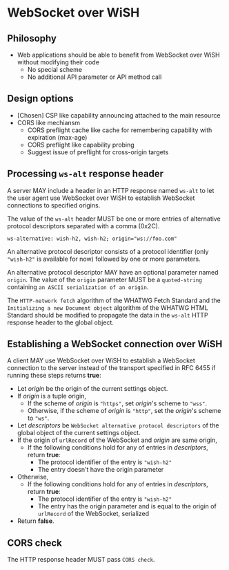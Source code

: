 # WebSocket over WiSH

## Philosophy

- Web applications should be able to benefit from WebSocket over WiSH without modifying their code
  - No special scheme
  - No additional API parameter or API method call

## Design options

- [Chosen] CSP like capability announcing attached to the main resource
- CORS like mechiansm
  - CORS preflight cache like cache for remembering capability with expiration (max-age)
  - CORS preflight like capability probing
  - Suggest issue of preflight for cross-origin targets

## Processing `ws-alt` response header

A server MAY include a header in an HTTP response named `ws-alt` to let the user agent use WebSocket over WiSH to establish WebSocket connections to specified origins.

The value of the `ws-alt` header MUST be one or more entries of alternative protocol descriptors separated with a comma (0x2C).

```
ws-alternative: wish-h2, wish-h2; origin="ws://foo.com"
```

An alternative protocol descriptor consists of a protocol identifier (only `"wish-h2"` is available for now) followed by one or more parameters.

An alternative protocol descriptor MAY have an optional parameter named `origin`. The value of the `origin` parameter MUST be a `quoted-string` containing `an ASCII serialization of an origin`.

The `HTTP-network fetch` algorithm of the WHATWG Fetch Standard and the `Initializing a new Document object` algorithm of the WHATWG HTML Standard should be modified to propagate the data in the `ws-alt` HTTP response header to the global object.

## Establishing a WebSocket connection over WiSH

A client MAY use WebSocket over WiSH to establish a WebSocket connection to the server instead of the transport specified in RFC 6455 if running these steps returns **true**:
- Let _origin_ be the origin of the current settings object.
- If _origin_ is a tuple origin,
  - If the scheme of _origin_ is `"https"`, set _origin_'s scheme to `"wss"`.
  - Otherwise, if the scheme of _origin_ is `"http"`, set the _origin_'s scheme to `"ws"`.
- Let _descriptors_ be `WebSocket alternative protocol descriptors` of the global object of the current settings object.
- If the origin of `urlRecord` of the WebSocket and _origin_ are same origin,
  - If the following conditions hold for any of entries in _descriptors_, return **true**:
    - The protocol identifier of the entry is `"wish-h2"`
    - The entry doesn't have the origin parameter
- Otherwise,
  - If the following conditions hold for any of entries in _descriptors_, return **true**:
    - The protocol identifier of the entry is `"wish-h2"`
    - The entry has the origin parameter and is equal to the origin of `urlRecord` of the WebSocket, serialized
- Return **false**.

## CORS check

The HTTP response header MUST pass `CORS check`.

